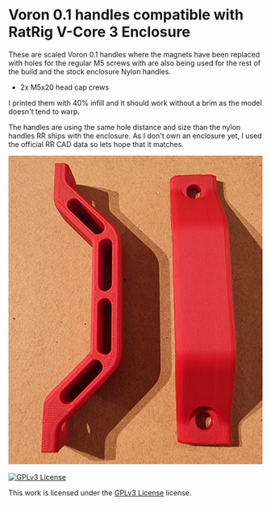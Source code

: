 # Voron 0.1 handles compatible with RatRig V-Core 3 Enclosure
These are scaled Voron 0.1 handles where the magnets have been replaced with holes for the regular M5 screws with are also being used for the rest of the build and the stock enclosure Nylon handles.

* 2x M5x20 head cap crews

I printed them with 40% infill and it should work without a brim as the model doesn't tend to warp.
 
The handles are using the same hole distance and size than the nylon handles RR ships with the enclosure.
As I don't own an enclosure yet, I used the official RR CAD data so lets hope that it matches.

![Door Handle RR](./images/handles_custom.jpg "Door Handle RR")

[![GPLv3 License][gpl-v3-shield]][gpl-v3]

This work is licensed under the
[GPLv3 License][gpl-v3] license.

[gpl-v3]: https://www.gnu.org/licenses/gpl-3.0.txt
[gpl-v3-shield]: https://img.shields.io/badge/License-GPLv3-lightgrey.svg
